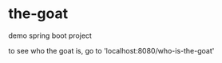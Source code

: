 # the-goat
demo spring boot project

to see who the goat is, go to 'localhost:8080/who-is-the-goat'
